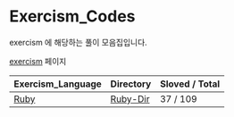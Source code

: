 # Exercism_Codes
exercism 에 해당하는 풀이 모음집입니다.

[exercism](https://exercism.org/dashboard) 페이지


| Exercism_Language                        | Directory                                                            | Sloved / Total |
| ---------------------------------------- | -------------------------------------------------------------------- | -------------- |
| [Ruby](https://exercism.org/tracks/ruby) | [Ruby-Dir](https://github.com/rha6780/exercism_codes/tree/main/ruby) | 37 / 109       |
